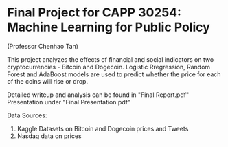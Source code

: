 # Final Project for CAPP 30254: Machine Learning for Public Policy
(Professor Chenhao Tan)

This project analyzes the effects of financial and social indicators on two cryptocurrencies - Bitcoin and Dogecoin. Logistic Rregression, Random Forest and AdaBoost models are used to predict whether the price for each of the coins will rise or drop.


Detailed writeup and analysis can be found in "Final Report.pdf"
Presentation under "Final Presentation.pdf"


Data Sources:
1. Kaggle Datasets on Bitcoin and Dogecoin prices and Tweets 
2. Nasdaq data on prices


